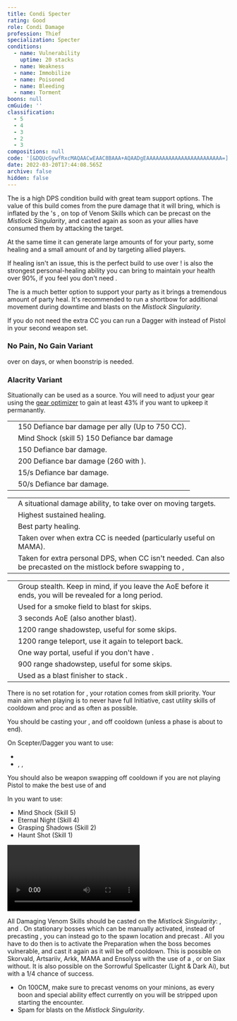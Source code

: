 ```yaml
---
title: Condi Specter
rating: Good
role: Condi Damage
profession: Thief
specialization: Specter
conditions:
  - name: Vulnerability
    uptime: 20 stacks
  - name: Weakness
  - name: Immobilize
  - name: Poisoned
  - name: Bleeding
  - name: Torment
boons: null
cmGuide: ''
classification:
  - 5
  - 4
  - 3
  - 2
  - 3
compositions: null
code: '[&DQUcGywfRxcMAQAACwEAAC8BAAA+AQAADgEAAAAAAAAAAAAAAAAAAAAAAAA=]'
date: 2022-03-20T17:44:08.565Z
archive: false
hidden: false
---
```


The **<Specialization text="Condi Specter" name="Specter"/>** is a high DPS condition build with great team support options. The value of this build comes from the pure damage that it will bring, which is inflated by the **<Specialization text="Condi Soulbeast" name="Soulbeast"/>**'s <Skill id="40498"/>, on top of Venom Skills which can be precast on the _Mistlock Singularity_, and casted again as soon as your allies have consumed them by attacking the target.

At the same time it can generate large amounts of <Effect name="Barrier"/> for your party, some healing and a small amount of <Boon name="Might"/> and <Boon name="Swiftness"/> by targeting allied players.

<Divider text="Equipment"/>

<CharacterWithAr>  
<Character title="162 Agony Resistance" gear={{
  "profession": "Thief",
  "weight": "medium",
  "gear": [
    "Viper",
    "Viper",
    "Viper",
    "Viper",
    "Viper",
    "Viper",
    "Viper",
    "Sinister",
    "Viper",
    "Sinister",
    "Sinister",
    "Viper",
    "Viper",
    "Viper"
  ],
  "attributes": {
    "Health": 13145,
    "Armor": 2361,
    "Power": 2866,
    "Precision": 1955,
    "Toughness": 1243,
    "Vitality": 1150,
    "Ferocity": 150,
    "Condition Damage": 2548,
    "Expertise": 779,
    "Concentration": 243,
    "Healing Power": 0,
    "Agony Resistance": 162,
    "Condition Duration": 0.5193333333333333,
    "Boon Duration": 0.162,
    "Critical Chance": 0.7047619047619047,
    "Critical Damage": 1.6,
    "Power Coefficient": 2111,
    "Burning Coefficient": 0.55,
    "Bleeding Coefficient": 2.7,
    "Poison Coefficient": 20.68,
    "Torment Coefficient": 22.67,
    "Confusion Coefficient": 0,
    "Flat DPS": 0,
    "Torment Duration": 0.5,
    "Poison Duration": 0.48,
    "Outgoing Healing": 0.2,
    "Effective Power": 7977.000851999997,
    "Power DPS": 6484.192837340005,
    "Bleeding Damage": 280.6824,
    "Bleeding Stacks": 4.102200000000001,
    "Bleeding DPS": 1151.4153412800001,
    "Burning Damage": 844.1337,
    "Burning Stacks": 0.8356333333333335,
    "Burning DPS": 705.3862575100001,
    "Confusion Damage": 331.61226,
    "Confusion Stacks": 0,
    "Confusion DPS": 0,
    "Poison Damage": 397.85606699999994,
    "Poison Stacks": 41.34621333333333,
    "Poison DPS": 16449.841822142957,
    "Torment Damage": 502.91711999999995,
    "Torment Stacks": 45.34,
    "Torment DPS": 22802.2622208,
    "Damage": 47593.09847907296,
    "Effective Health": 77202350.74626867,
    "Survivability": 39248.780247213355,
    "Effective Healing": 468,
    "Healing": 468
  },
  "runeId": 44956,
  "runeName": "Tormenting",
  "infusions": [
    49432,
    49432,
    49432,
    49432,
    49432,
    49432,
    49432,
    49432,
    49432,
    49432,
    49432,
    49432,
    49432,
    49432,
    49432,
    49432,
    49432,
    49432
  ],
    "weapons": {
      "weapon1MainType": "Scepter",
      "weapon1MainSigil1": "Doom",
      "weapon1OffType": "Dagger",
      "weapon1OffSigil": "Torment",
      "weapon2MainType": "Scepter",
      "weapon2MainSigil1": "Doom",
      "weapon2OffType": "Pistol",
      "weapon2OffSigil": "Paralyzation"
    },
    "consumables": {
      "foodId": 97422,
      "utilityId": 48917,
      "infusion": "Malign +9 Agony Infusion"
    },
    "skills": {
      "heal": "Hide in Shadows",
      "utility1": "Thousand Needles",
      "utility2": "Skale Venom",
      "utility3": "Spider Venom",
      "elite": "Basilisk Venom"
    },
    "assumedBuffs": [{"id": "Might", "type": "Boon"}, {"id": "Fury", "type": "Boon"}, {"gw2id": 1786, "type": "Trait"}, {"id": "jade-bot-per-tier", "value": 10, "type": "Text"}]
}}>

If healing isn't an issue, this is the perfect build to use <Item name="writofmasterfulmalice"/> over <Item name="tuningicicle"/> ! <Skill name="signetofmalice"/> is also the strongest personal-healing ability you can bring to maintain your health over 90%, if you feel you don't need <Skill name="hideinshadows"/>.

The <Skill name="skelkvenom"/> is a much better option to support your party as it brings a tremendous amount of party heal.
It's recommended to run a shortbow for additional movement during downtime and <Boon name="might"/> blasts on the _Mistlock Singularity_.

If you do not need the extra CC you can run a Dagger with <Item id="48911"/> instead of Pistol in your second weapon set.

</Character>  
</CharacterWithAr>

<Divider text="Build"/>

<Grid>
<GridItem sm="7">
<Card title="Traits">
<Traits unembossed traits1="Trickery" traits1Selected="Thrill of the Crime,Pressure Striking,Quick Pockets" traits2="Deadly Arts" traits2Selected="Deadly Ambition,Panic Strike,Potent Poison" traits3="Specter" traits3Selected="Consume Shadows,Larcenous Torment,Strength of Shadows"/>

### No Pain, No Gain Variant

<Trait id="1277"/> over <Trait id="1190"/> on <Instability name="No Pain, No Gain"/> days, or when boonstrip is needed.
<Traits traits1="Trickery" traits1Selected="Thrill of the Crime,Bountiful Theft,Quick Pockets" unembossed/>

### Alacrity Variant

Situationally <Specialization name="Specter"/> can be used as a <Boon name="Alacrity"/> source. You will need to adjust your gear using the [gear optimizer](https://optimizer.discretize.eu/) to gain at least 43% <Attribute name="Boon Duration"/> if you want to upkeep it permanantly.

<Traits traits1="Specter" traits1Selected="Consume Shadows,Traversing Dusk,Strength of Shadows" unembossed/>
<Skills heal="Well of Gloom" utility1="Well of Bounty" utility2="Well of Sorrow" utility3="Spider Venom" elite="Basilisk Venom" unembossed/>

</Card>
<Card title="Defiance Bar Damage">

|                                            |                                                        |
| ------------------------------------------ | ------------------------------------------------------ |
| <Skill id="13132" size="big" disableText/> | 150 Defiance bar damage per ally (Up to 750 CC).       |
| <Skill id="63155" size="big" disableText/> | Mind Shock (skill 5) 150 Defiance bar damage           |
| <Skill id="13020" size="big" disableText/> | 150 Defiance bar damage.                               |
| <Skill id="13012" size="big" disableText/> | 200 Defiance bar damage (260 with <Item id="24639"/>). |
| <Skill id="13019" size="big" disableText/> | <Condition name="Crippled"/> 15/s Defiance bar damage. |
| <Skill id="13093" size="big" disableText/> | <Condition name="Immobile"/> 50/s Defiance bar damage. |

</Card>
</GridItem>
<GridItem sm="5">

<Card title="Situational Skills">

|                                                       |                                                                                                                                              |
| ----------------------------------------------------- | -------------------------------------------------------------------------------------------------------------------------------------------- |
| <Skill id="13093" size="big" disableText/>            | A situational damage ability, to take over <Skill name="Thousand Needles"/> on moving targets.                                               |
| <Skill name="signetofmalice" size="big" disableText/> | Highest sustained healing.                                                                                                                   |
| <Skill name="skelkvenom" size="big" disableText/>     | Best party healing.                                                                                                                          |
| <Skill id="13020" size="big" disableText/>            | Taken over <Skill name="Prepare Thousand Needles"/> when extra CC is needed (particularly useful on MAMA).                                   |
| <Skill id="13082" size="big" disableText/>            | Taken for extra personal DPS, when CC isn't needed. Can also be precasted on the mistlock before swapping to <Skill name="Basilisk Venom"/>, |

</Card>

<Card title="Useful skills for skips">

|                                            |                                                                                                           |
| ------------------------------------------ | --------------------------------------------------------------------------------------------------------- |
| <Skill id="13117" size="big" disableText/> | Group stealth. Keep in mind, if you leave the AoE before it ends, you will be revealed for a long period. |
| <Skill id="13065" size="big" disableText/> | Used for a smoke field to blast <Effect name="Stealth"/> for skips.                                       |
| <Skill id="13044" size="big" disableText/> | 3 seconds AoE <Effect name="Stealth"/> (also another blast).                                              |
| <Skill id="13064" size="big" disableText/> | 1200 range shadowstep, useful for some skips.                                                             |
| <Skill id="13002" size="big" disableText/> | 1200 range teleport, use it again to teleport back.                                                       |
| <Skill id="13038" size="big" disableText/> | One way portal, useful if you don't have <Item id="78978"/>.                                              |
| <Skill id="13025" size="big" disableText/> | 900 range shadowstep, useful for some skips.                                                              |
| <Skill id="13041" size="big" disableText/> | Used as a blast finisher to stack <Effect name="Stealth"/>.                                               |

</Card>

</GridItem>
</Grid>

<Divider text="Rotation / Skill usage"/>

<Grid>
<GridItem sm="6">
<Card title="Rotation">
There is no set rotation for <Specialization name="Specter" text="Condi Specter"/>, your rotation comes from skill priority. Your main aim when playing <Specialization name="Specter" text="Condi Specter"/> is to never have full Initiative, cast utility skills of cooldown and proc <Trait name="Quick Pockets"/> and <Item id="24609"/> as often as possible.

You should be casting your <Skill name="Skale Venom"/>, <Skill name="Spider Venom"/> and <Skill name="Thousand Needles"/> off cooldown (unless a phase is about to end).

On Scepter/Dagger you want to use:

- <Skill name="Twilight Combo"/>
- <Skill name="Shadow Bolt"/>, <Skill name="Double Bolt"/>, <Skill name="Triple Bolt"/>

You should also be weapon swapping off cooldown if you are not playing Pistol to make the best use of <Trait name="Quick Pockets"/> and <Item id="24609"/>

In <Skill name="Enter Shadow Shroud" text="Shadow Shorud"/> you want to use:

- Mind Shock (Skill 5)
- Eternal Night (Skill 4)
- Grasping Shadows (Skill 2)
- Haunt Shot (Skill 1)

</Card>
</GridItem>

<GridItem sm="6">
<Card title="Golem rotation">
<Video youtube="7ZjQJmms_Dw" caption="by Incera"/>
</Card>

<Card title="Precasting">

All Damaging Venom Skills should be casted on the _Mistlock Singularity_: <Skill name="Skale Venom"/>, <Skill name="Spider Venom"/> and <Skill name="Devourer Venom"/>. On stationary bosses which can be manually activated, instead of precasting <Skill name="Devourer Venom"/>, you can instead go to the spawn location and precast <Skill name="preparethousandneedles"/>. All you have to do then is to activate the Preparation when the boss becomes vulnerable, and cast it again as it will be off cooldown. This is possible on Skorvald, Artsariiv, Arkk, MAMA and Ensolyss with the use of a <Item name="White Mantle Portal Device"/>, or on Siax without. It is also possible on the Sorrowful Spellcaster (Light & Dark Ai), but with a 1/4 chance of success.

- On 100CM, make sure to precast venoms on your <Skill id="13082"/> minions, as every boon and special ability effect currently on you will be stripped upon starting the encounter.
- Spam <Skill name="clusterbomb"/> for <Boon name="might"/> blasts on the _Mistlock Singularity_.

</Card>
</GridItem>
</Grid>
